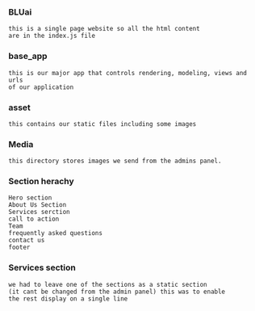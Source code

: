 ### BLUai
    this is a single page website so all the html content
    are in the index.js file

### base_app
    this is our major app that controls rendering, modeling, views and urls 
    of our application

### asset
    this contains our static files including some images

### Media
    this directory stores images we send from the admins panel.

### Section herachy
    Hero section
    About Us Section
    Services serction
    call to action
    Team
    frequently asked questions
    contact us
    footer

### Services section
    we had to leave one of the sections as a static section
    (it cant be changed from the admin panel) this was to enable 
    the rest display on a single line
